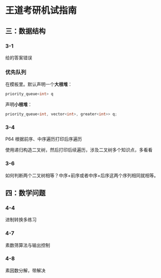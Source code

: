 # 王道考研机试指南

## 三：数据结构
### 3-1
给的答案错误

### 优先队列
在<queue>模板里。默认声明一个**大根堆**：
```c++
priority_queue<int> q
```
声明**小根堆**：
```c++
priority_queue<int, vector<int>, greater<int>> q;
```

### 3-4
P64
根据前序、中序遍历打印后序遍历

使用递归构造二叉树，然后打印后续遍历，涉及二叉树多个知识点，多看看

### 3-6
如何判断两个二叉树相等？中序+前序或者中序+后序这两个序列相同就相等。

## 四：数学问题
### 4-4
进制转换多练习

### 4-7
素数筛算法与输出控制

### 4-8
素因数分解，带解决